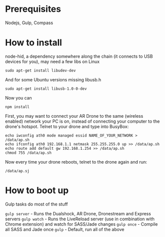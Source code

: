 Prerequisites
=============
Nodejs, Gulp, Compass

How to install
=============

node-hid, a dependency somewhere along the chain (it connects to USB devices for you), may need a few libs on Linux
```
sudo apt-get install libudev-dev
```

And for some Ubuntu versions missing libusb.h
```
sudo apt-get install libusb-1.0-0-dev
```

Now you can
```
npm install
```

First, you may want to connect your AR Drone to the same (wireless enabled) network your PC is on, instead of connecting your computer to the drone's hotspot. Telnet to your drone and type into BusyBox:
```
echo iwconfig ath0 mode managed essid NAME_OF_YOUR_NETWORK > /data/ap.sh
echo ifconfig ath0 192.168.1.1 netmask 255.255.255.0 up >> /data/ap.sh
echo route add default gw 192.168.1.254 >> /data/ap.sh
chmod 755 /data/ap.sh
```

Now every time your drone reboots, telnet to the drone again and run:
```
/data/ap.sj
```

How to boot up
===============
Gulp tasks do most of the stuff

```gulp server``` - Runs the Dualshock, AR Drone, Dronestream and Express servers
```gulp watch``` - Runs the LiveReload server (use in combination with Chrome extension) and watch for SASS/Jade changes
```gulp once``` - Compile all SASS and Jade once
```gulp``` - Default, run all of the above
